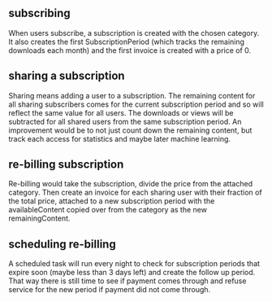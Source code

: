 ## subscribing
When users subscribe, a subscription is created with the chosen category. It also creates the first SubscriptionPeriod (which tracks the remaining downloads each month) and the first invoice is created with a price of 0.

## sharing a subscription
Sharing means adding a user to a subscription. The remaining content for all sharing subscribers comes for the current subscription period and so will reflect the same value for all users. The downloads or views will be subtracted for all shared users from the same subscription period.
An improvement would be to not just count down the remaining content, but track each access for statistics and maybe later machine learning.

## re-billing subscription
Re-billing would take the subscription, divide the price from the attached category. Then create an invoice for each sharing user with their fraction of the total price, attached to a new subscription period with the availableContent copied over from the category as the new remainingContent.

## scheduling re-billing
A scheduled task will run every night to check for subscription periods that expire soon (maybe less than 3 days left) and create the follow up period. That way there is still time to see if payment comes through and refuse service for the new period if payment did not come through.